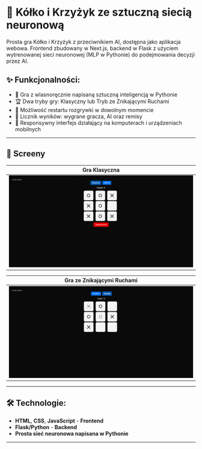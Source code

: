 # 🎲 Kółko i Krzyżyk ze sztuczną siecią neuronową
Prosta gra Kółko i Krzyżyk z przeciwnikiem AI, dostępna jako aplikacja webowa. Frontend zbudowany w Next.js, backend w Flask z użyciem wytrenowanej sieci neuronowej (MLP w Pythonie) do podejmowania decyzji przez AI.

## ✨ Funkcjonalności: 
- 🤖 Gra z wlasnoręcznie napisaną sztuczną inteligencją w Pythonie  
- 🏆 Dwa tryby gry: Klasyczny lub Tryb ze Znikającymi Ruchami  
- 🔄 Możliwość restartu rozgrywki w dowolnym momencie
- 🥇 Licznik wyników: wygrane gracza, AI oraz remisy
- 📱 Responsywny interfejs działający na komputerach i urządzeniach mobilnych  

---

## 📸 Screeny
| Gra Klasyczna |
|--------------|
| ![screen1](screens_TicTacToe/screen_wygrana.png) |

| Gra ze Znikającymi Ruchami |
|--------------|
| ![screen1](screens_TicTacToe/screen_znikanie.png) |

---

## 🛠 Technologie:
- **HTML**, **CSS**, **JavaScript** - **Frontend**
- **Flask/Python** - **Backend** 
- **Prosta sieć neuronowa napisana w Pythonie**  

---

